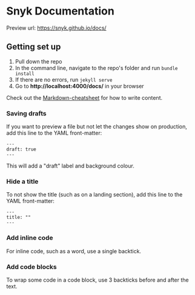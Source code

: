 # Snyk Documentation

Preview url: https://snyk.github.io/docs/

## Getting set up

1. Pull down the repo
2. In the command line, navigate to the repo's folder and run `bundle install`
3. If there are no errors, run `jekyll serve`
4. Go to **http://localhost:4000/docs/** in your browser

Check out the [Markdown-cheatsheet](https://github.com/Snyk/general/wiki/Markdown-cheatsheet) for how to write content.

### Saving drafts

If you want to preview a file but not let the changes show on production, add this line to the YAML front-matter:

```
---
draft: true
---
```

This will add a "draft" label and background colour.

### Hide a title

To not show the title (such as on a landing section), add this line to the YAML front-matter:

```
---
title: ""
---
```

### Add inline code

For inline code, such as a word, use a single backtick.

### Add code blocks

To wrap some code in a code block, use 3 backticks before and after the text.
